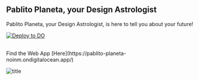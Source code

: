 ## Pablito Planeta, your Design Astrologist

Pablito Planeta, your Design Astrologist, is here to tell you about your future!

[![Deploy to DO](https://www.deploytodo.com/do-btn-blue.svg)](https://cloud.digitalocean.com/apps/new?repo=https://github.com/geekboysupreme/pablito-planeta/tree/main)

<br/>
Find the Web App [Here](https://pablito-planeta-noinm.ondigitalocean.app/)

![title](https://user-images.githubusercontent.com/15321738/104348180-687c6380-5527-11eb-8e38-1f7bcccdc7f2.PNG)
